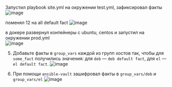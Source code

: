 
Запустил playbook site.yml на окружении test.yml, зафиксировал факты   
![image](https://github.com/user-attachments/assets/3c02454f-95ea-439b-866c-305e72f975e5)

поменял 12 на all default fact
![image](https://github.com/user-attachments/assets/ba588570-96ba-4d02-b368-f1bd546ff0d6)

в докере развернул контейнеры с ubuntu, centos и запустил на окружении prod.yml   
![image](https://github.com/user-attachments/assets/a763980c-c385-4377-85c5-dfd1c15a44ae)

5. Добавьте факты в `group_vars` каждой из групп хостов так, чтобы для `some_fact` получились значения: для `deb` — `deb default fact`, для `el` — `el default fact`.
![image](https://github.com/user-attachments/assets/a69d0808-a411-44c1-96f9-56706c4a3184)

7. При помощи `ansible-vault` зашифровал факты в `group_vars/deb` и `group_vars/el`
![image](https://github.com/user-attachments/assets/5345548d-868c-4372-b9a1-3480906b4ee3)





